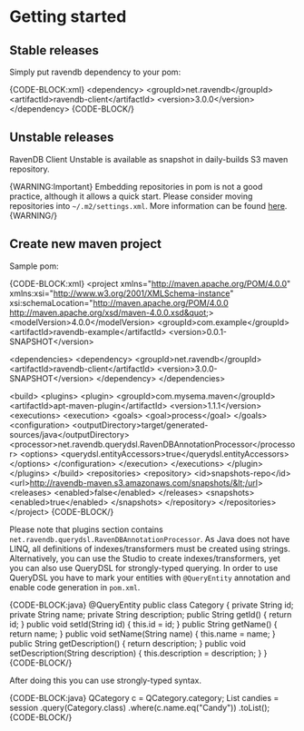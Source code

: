 # Getting started

## Stable releases

Simply put ravendb dependency to your pom:

{CODE-BLOCK:xml}
&lt;dependency&gt;
  &lt;groupId&gt;net.ravendb&lt;/groupId&gt;
  &lt;artifactId&gt;ravendb-client&lt;/artifactId&gt;
  &lt;version&gt;3.0.0&lt;/version&gt;
&lt;/dependency&gt;
{CODE-BLOCK/}

## Unstable releases

RavenDB Client Unstable is available as snapshot in daily-builds S3 maven repository.

{WARNING:Important}
Embedding repositories in pom is not a good practice, although it allows a quick start. Please consider moving repositories into `~/.m2/settings.xml`.
More information can be found [here](http://maven.apache.org/guides/mini/guide-multiple-repositories.html). 
{WARNING/}

## Create new maven project

Sample pom:

{CODE-BLOCK:xml}
&lt;project xmlns=&quot;http://maven.apache.org/POM/4.0.0&quot; xmlns:xsi=&quot;http://www.w3.org/2001/XMLSchema-instance&quot; xsi:schemaLocation=&quot;http://maven.apache.org/POM/4.0.0 http://maven.apache.org/xsd/maven-4.0.0.xsd&quot;&gt;
  &lt;modelVersion&gt;4.0.0&lt;/modelVersion&gt;
  &lt;groupId&gt;com.example&lt;/groupId&gt;
  &lt;artifactId&gt;ravendb-example&lt;/artifactId&gt;
  &lt;version&gt;0.0.1-SNAPSHOT&lt;/version&gt;

  &lt;dependencies&gt;
    &lt;dependency&gt;
      &lt;groupId&gt;net.ravendb&lt;/groupId&gt;
      &lt;artifactId&gt;ravendb-client&lt;/artifactId&gt;
      &lt;version&gt;3.0.0-SNAPSHOT&lt;/version&gt;
    &lt;/dependency&gt;
  &lt;/dependencies&gt;

  &lt;build&gt;
	  &lt;plugins&gt;
		&lt;plugin&gt;
		  &lt;groupId&gt;com.mysema.maven&lt;/groupId&gt;
		  &lt;artifactId&gt;apt-maven-plugin&lt;/artifactId&gt;
		  &lt;version&gt;1.1.1&lt;/version&gt;
		  &lt;executions&gt;
			&lt;execution&gt;
			  &lt;goals&gt;
				&lt;goal&gt;process&lt;/goal&gt;
			  &lt;/goals&gt;
			  &lt;configuration&gt;
				&lt;outputDirectory&gt;target/generated-sources/java&lt;/outputDirectory&gt;
				&lt;processor&gt;net.ravendb.querydsl.RavenDBAnnotationProcessor&lt;/processor&gt;
				&lt;options&gt;
				  &lt;querydsl.entityAccessors&gt;true&lt;/querydsl.entityAccessors&gt;
				&lt;/options&gt;
			  &lt;/configuration&gt;
			&lt;/execution&gt;
		  &lt;/executions&gt;
		&lt;/plugin&gt;
	&lt;/plugins&gt;
  &lt;/build&gt;
  &lt;repositories&gt;
    &lt;repository&gt;
        &lt;id&gt;snapshots-repo&lt;/id&gt;
        &lt;url&gt;http://ravendb-maven.s3.amazonaws.com/snapshots/&lt;/url&gt;
        &lt;releases&gt;
           &lt;enabled&gt;false&lt;/enabled&gt;
        &lt;/releases&gt;
        &lt;snapshots&gt;
          &lt;enabled&gt;true&lt;/enabled&gt;
        &lt;/snapshots&gt;
     &lt;/repository&gt;
  &lt;/repositories&gt;
&lt;/project&gt;
{CODE-BLOCK/}

Please note that plugins section contains `net.ravendb.querydsl.RavenDBAnnotationProcessor`. 
As Java does not have LINQ, all definitions of indexes/transformers must be created using strings.
Alternatively, you can use the Studio to create indexes/transformers, yet you can also use QueryDSL for strongly-typed querying. In order to use QueryDSL you have to mark your entities with `@QueryEntity` 
annotation and enable code generation in `pom.xml`. 

{CODE-BLOCK:java}
@QueryEntity
public class Category {
  private String id;
  private String name;
  private String description;
  public String getId() {
    return id;
  }
  public void setId(String id) {
    this.id = id;
  }
  public String getName() {
    return name;
  }
  public void setName(String name) {
    this.name = name;
  }
  public String getDescription() {
    return description;
  }
  public void setDescription(String description) {
    this.description = description;
  }
}
{CODE-BLOCK/}

After doing this you can use strongly-typed syntax. 

{CODE-BLOCK:java}
	QCategory c = QCategory.category;
    List<Category> candies = session
      .query(Category.class)
      .where(c.name.eq("Candy"))
      .toList();
{CODE-BLOCK/}
